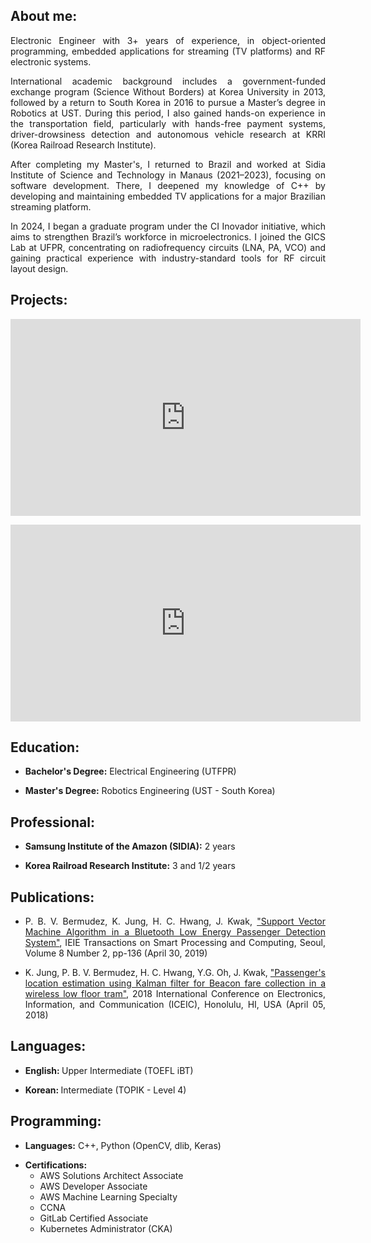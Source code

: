 <h2>About me:</h2>
<div style="text-align: justify">
Electronic Engineer with 3+ years of experience, in object-oriented programming, embedded applications for streaming (TV platforms) and RF electronic systems.
<p></p>
International academic background includes a government-funded exchange program (Science Without Borders) at Korea University in 2013, followed by a return to South Korea in 2016 to pursue a Master’s degree in Robotics at UST. During this period, I also gained hands-on experience in the transportation field, particularly with hands-free payment systems, driver-drowsiness detection and autonomous vehicle research at KRRI (Korea Railroad Research Institute).
<p></p>
After completing my Master's, I returned to Brazil and worked at Sidia Institute of Science and Technology in Manaus (2021–2023), focusing on software development. There, I deepened my knowledge of C++ by developing and maintaining embedded TV applications for a major Brazilian streaming platform.
<p></p>
In 2024, I began a graduate program under the CI Inovador initiative, which aims to strengthen Brazil’s workforce in microelectronics. I joined the GICS Lab at UFPR, concentrating on radiofrequency circuits (LNA, PA, VCO) and gaining practical experience with industry-standard tools for RF circuit layout design.
</div>
</ul> 
 

<h2>Projects:</h2>
<div style="text-align: justify">
<iframe width="560" height="315" src="https://www.youtube.com/embed/9g0LE1K3_I0" frameborder="0" allow="accelerometer; autoplay; clipboard-write; encrypted-media; gyroscope; picture-in-picture" allowfullscreen></iframe>
<p></p>
<iframe width="560" height="315" src="https://www.youtube.com/embed/VLj_hArpkS4" frameborder="0" allow="accelerometer; autoplay; clipboard-write; encrypted-media; gyroscope; picture-in-picture" allowfullscreen></iframe>
 </div>

 <h2>Education:</h2>
 <ul> 
 <li><b>Bachelor's Degree:</b> Electrical Engineering (UTFPR)</li>    
  <p></p>
  <li><b>Master's Degree:</b> Robotics Engineering (UST - South Korea) </li>
</ul>

<h2>Professional:</h2>
<ul> 
 <li> <b>Samsung Institute of the Amazon (SIDIA):</b> 2 years</li>    
  <p></p>
 <li> <b>Korea Railroad Research Institute:</b> 3 and 1/2 years </li>
</ul> 


<h2>Publications:</h2>
<div style="text-align: justify"> 
<ul>
  <li> P. B. V. Bermudez, K. Jung, H. C. Hwang, J. Kwak,  <a href="https://drive.google.com/file/d/1ioJYScHew4h9xQZj2ooTczMjXJi86Rgw/view?usp=sharing">"Support Vector Machine Algorithm in a Bluetooth Low Energy Passenger Detection System"</a>, IEIE Transactions on Smart Processing and Computing, Seoul, Volume 8  Number 2, pp-136 (April  30, 2019) </li>    
    <p></p>
 <li> K. Jung, P. B. V. Bermudez, H. C. Hwang, Y.G. Oh, J. Kwak, <a href="https://ieeexplore.ieee.org/document/8330712">"Passenger's location estimation using Kalman filter for Beacon fare collection in a wireless low floor tram"</a>, 2018 International Conference on Electronics, Information, and Communication (ICEIC), Honolulu, HI, USA (April 05, 2018) </li>
</ul>
</div>

<h2>Languages:</h2>
<ul>
  <li> <b>English: </b> Upper Intermediate (TOEFL iBT)</li>
  <p></p>
  <li> <b> Korean: </b> Intermediate (TOPIK - Level 4)</li>
</ul>

<h2>Programming:</h2>
<ul>
 <li><b>Languages:</b> C++, Python (OpenCV, dlib, Keras)</li>
 <p></p>
 <li><b>Certifications:</b>
  <ul> 
   <li>AWS Solutions Architect Associate </li>
   <li>AWS Developer Associate </li>
   <li>AWS Machine Learning Specialty </li>
   <li>CCNA </li>
   <li>GitLab Certified Associate </li>
   <li>Kubernetes Administrator (CKA) </li>
   </ul>
 </li>
</ul>
